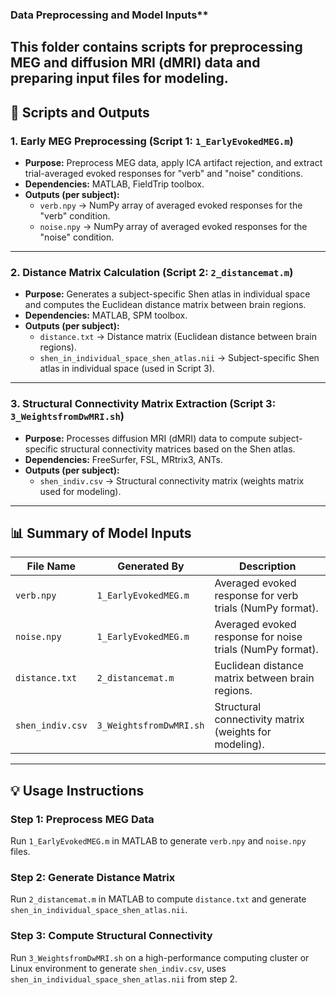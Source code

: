 ### Data Preprocessing and Model Inputs**

This folder contains scripts for preprocessing MEG and diffusion MRI (dMRI) data and preparing input files for modeling. 
---

## **📂 Scripts and Outputs**

### **1. Early MEG Preprocessing (Script 1: `1_EarlyEvokedMEG.m`)**
- **Purpose:** Preprocess MEG data, apply ICA artifact rejection, and extract trial-averaged evoked responses for "verb" and "noise" conditions.
- **Dependencies:** MATLAB, FieldTrip toolbox.
- **Outputs (per subject):**
  - `verb.npy` → NumPy array of averaged evoked responses for the "verb" condition.
  - `noise.npy` → NumPy array of averaged evoked responses for the "noise" condition.

---

### **2. Distance Matrix Calculation (Script 2: `2_distancemat.m`)**
- **Purpose:** Generates a subject-specific Shen atlas in individual space and computes the Euclidean distance matrix between brain regions.
- **Dependencies:** MATLAB, SPM toolbox.
- **Outputs (per subject):**
  - `distance.txt` → Distance matrix (Euclidean distance between brain regions).
  - `shen_in_individual_space_shen_atlas.nii` → Subject-specific Shen atlas in individual space (used in Script 3).

---

### **3. Structural Connectivity Matrix Extraction (Script 3: `3_WeightsfromDwMRI.sh`)**
- **Purpose:** Processes diffusion MRI (dMRI) data to compute subject-specific structural connectivity matrices based on the Shen atlas.
- **Dependencies:** FreeSurfer, FSL, MRtrix3, ANTs.
- **Outputs (per subject):**
  - `shen_indiv.csv` → Structural connectivity matrix (weights matrix used for modeling).

---

## **📊 Summary of Model Inputs**
| File Name | Generated By | Description |
|-----------|-------------|-------------|
| `verb.npy` | `1_EarlyEvokedMEG.m` | Averaged evoked response for verb trials (NumPy format). |
| `noise.npy` | `1_EarlyEvokedMEG.m` | Averaged evoked response for noise trials (NumPy format). |
| `distance.txt` | `2_distancemat.m` | Euclidean distance matrix between brain regions. |
| `shen_indiv.csv` | `3_WeightsfromDwMRI.sh` | Structural connectivity matrix (weights for modeling). |

---

## **💡 Usage Instructions**
### **Step 1: Preprocess MEG Data**
Run `1_EarlyEvokedMEG.m` in MATLAB to generate `verb.npy` and `noise.npy` files.

### **Step 2: Generate Distance Matrix**
Run `2_distancemat.m` in MATLAB to compute `distance.txt` and generate `shen_in_individual_space_shen_atlas.nii`.

### **Step 3: Compute Structural Connectivity**
Run `3_WeightsfromDwMRI.sh` on a high-performance computing cluster or Linux environment to generate `shen_indiv.csv`, uses `shen_in_individual_space_shen_atlas.nii` from step 2.


